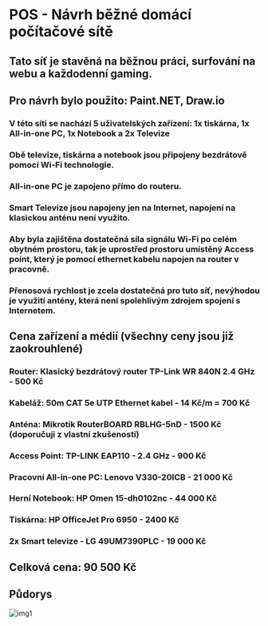 # POS - Návrh běžné domácí počítačové sítě
## Tato síť je stavěná na běžnou práci, surfování na webu a každodenní gaming.
## Pro návrh bylo použito: Paint.NET, Draw.io
### V této síti se nachází 5 uživatelských zařízení: 1x tiskárna, 1x All-in-one PC, 1x Notebook a 2x Televize
### Obě televize, tiskárna a notebook jsou připojeny bezdrátově pomocí Wi-Fi technologie.
### All-in-one PC je zapojeno přímo do routeru.
### Smart Televize jsou napojeny jen na Internet, napojení na klasickou anténu není využito.
### Aby byla zajištěna dostatečná síla signálu Wi-Fi po celém obytném prostoru, tak je uprostřed prostoru umístěný Access point, který je pomocí ethernet kabelu napojen na router v pracovně.
### Přenosová rychlost je zcela dostatečná pro tuto síť, nevýhodou je využití antény, která není spolehlivým zdrojem spojení s Internetem.
## Cena zařízení a médií (všechny ceny jsou již zaokrouhlené)
### Router: Klasický bezdrátový router TP-Link WR 840N 2.4 GHz - 500 Kč
### Kabeláž: 50m CAT 5e UTP Ethernet kabel - 14 Kč/m = 700 Kč
### Anténa: Mikrotik RouterBOARD RBLHG-5nD - 1500 Kč (doporučuji z vlastní zkušenosti)
### Access Point: TP-LINK EAP110 - 2.4 GHz - 900 Kč
### Pracovní All-in-one PC: Lenovo V330-20ICB - 21 000 Kč
### Herní Notebook: HP Omen 15-dh0102nc - 44 000 Kč
### Tiskárna: HP OfficeJet Pro 6950 - 2400 Kč
### 2x Smart televize - LG 49UM7390PLC - 19 000 Kč
## Celková cena: 90 500 Kč

## Půdorys
![img1](https://ctrlv.cz/shots/2020/05/03/f4OS.png)


